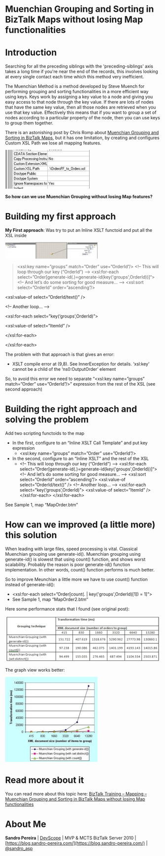 # Muenchian Grouping and Sorting in BizTalk Maps without losing Map functionalities
# Introduction
Searching for all the preceding siblings with the 'preceding-siblings' axis takes a long time if you're near the end of the records, this involves looking at every single contact each time which this method very inefficient.

The Muenchian Method is a method developed by Steve Muench for performing grouping and sorting functionalities in a more efficient way using keys.  Keys work by assigning a key value to a node and giving you easy access to that node through the key value.  If there are lots of nodes that have the same key value, then all those nodes are retrieved when you use that key value.  Effectively this means that if you want to group a set of nodes according to a particular property of the node, then you can use keys to group them together.

There is an astonishing post by Chris Romp about [Muenchian Grouping and Sorting in BizTalk Maps](https://blogs.msdn.microsoft.com/chrisromp/2008/07/31/muenchian-grouping-and-sorting-in-biztalk-maps/), but it has one limitation, by creating and configures Custom XSL Path we lose all mapping features.

![Muenchian Grouping and Sorting in BizTalk Maps](media/custom-xsl-path.jpg)

**So how can we use Muenchian Grouping without losing Map features?**

# Building my first approach
**My First approach**: Was try to put an Inline XSLT functoid and put all the XSL inside

![Muenchian Grouping and Sorting in BizTalk Maps](media/meunchian-grouping1.jpg)

> <xsl:key name=”groups” match=”Order” use=”OrderId”/>
> <!– This will loop through our key (“OrderId”) –>
> <xsl:for-each select=”Order[generate-id(.)=generate-id(key('groups',OrderId))]“>
> <!– And let’s do some sorting for good measure… –>
> <xsl:sort select=”OrderId” order=”ascending”/>

<Order>

<OrderId><xsl:value-of select=”OrderId/text()” /></OrderId>

<Items>

<!– Another loop… –>

<xsl:for-each select=”key(‘groups’,OrderId)”>

<ItemId><xsl:value-of select=”ItemId” /></ItemId>

</xsl:for-each>

</Items>

</Order>

</xsl:for-each>
 
The problem with that approach is that gives an error:
* XSLT compile error at (9,8). See InnerException for details. ‘xsl:key’ cannot be a child of the ‘ns0:OutputOrder’ element

So, to avoid this error we need to separate “<xsl:key name=”groups” match=”Order” use=”OrderId”/>” expression from the rest of the XSL (see second approach)

# Building the right approach and solving the problem
Add two scripting functoids to the map
* In the first, configure to an “Inline XSLT Call Template” and put key expression
  * <xsl:key name=”groups” match=”Order” use=”OrderId”/>
* In the second, configure to an “Inline XSLT” and the rest of the XSL
  * <!– This will loop through our key (“OrderId”) –>
	<xsl:for-each select=”Order[generate-id(.)=generate-id(key('groups',OrderId))]“>
	<!– And let’s do some sorting for good measure… –>
	<xsl:sort select=”OrderId” order=”ascending”/>
	<Order>
	<OrderId><xsl:value-of select=”OrderId/text()” /></OrderId>
	<Items>
	<!– Another loop… –>
	<xsl:for-each select=”key(‘groups’,OrderId)”>
	<ItemId><xsl:value-of select=”ItemId” /></ItemId>
	</xsl:for-each>
	</Items>
	</Order>
	</xsl:for-each>


See Sample 1, map “MapOrder.btm” 

# How can we improved (a little more) this solution

When leading with large files, speed processing is vital. Classical Muenchian grouping use generate-id(). Muenchian grouping using generate-id() is slowest that using count() function, and shows worst scalability. Probably the reason is poor generate-id() function implementation. In other words, count() function performs is much better.

So to improve Meunchian a little more we have to use count() function instead of generate-id():
* <xsl:for-each select=”Order[count(. | key('groups',OrderId)[1]) = 1]”>
* See Sample 1, map “MapOrder2.btm”

Here some performance stats that I found (see original post):

![Muenchian Grouping Performance](media/muenchian-performance-table1.jpg)

The graph view works better:

![Muenchian Grouping Performance](media/muenchian-performance.jpg)

# Read more about it
You can read more about this topic here: [BizTalk Training – Mapping – Muenchian Grouping and Sorting in BizTalk Maps without losing Map functionalities
](https://blog.sandro-pereira.com/2009/10/28/biztalk-training-mapping-muenchian-grouping-and-sorting-in-biztalk-maps-without-losing-map-functionalities/)

# About Me
**Sandro Pereira** | [DevScope](http://www.devscope.net/) | MVP & MCTS BizTalk Server 2010 | [https://blog.sandro-pereira.com/](https://blog.sandro-pereira.com/) | [@sandro_asp](https://twitter.com/sandro_asp)

